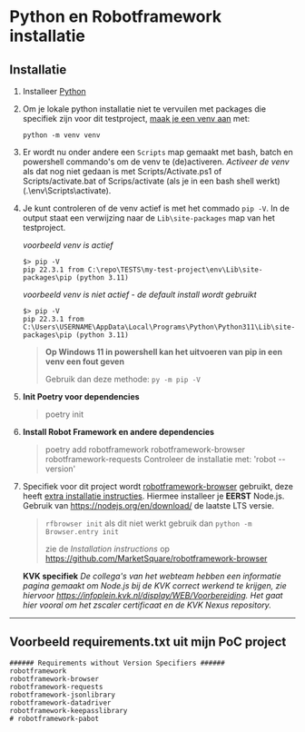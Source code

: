 # Python en Robotframework installatie

## Installatie

1. Installeer [Python](https://www.python.org/downloads/windows/)
1. Om je lokale python installatie niet te vervuilen met packages die specifiek zijn voor dit testproject, [maak je een venv aan](https://packaging.python.org/en/latest/guides/installing-using-pip-and-virtual-environments/) met:

   `python -m venv venv`
 1.  Er wordt nu onder andere een `Scripts` map gemaakt met bash, batch en powershell commando's om de venv te (de)activeren. *Activeer de venv* als dat nog niet gedaan is met Scripts/Activate.ps1 of Scripts/activate.bat of Scrips/activate (als je in een bash shell werkt) (.\env\Scripts\activate).
 1. Je kunt controleren of de venv actief is met het commado `pip -V`. In de output staat een verwijzing naar de `Lib\site-packages` map van het testproject.

    *voorbeeld venv is actief*  
    ``` 
    $> pip -V
    pip 22.3.1 from C:\repo\TESTS\my-test-project\env\Lib\site-packages\pip (python 3.11)
    ```
    *voorbeeld venv is niet actief - de default install wordt gebruikt*
    ```
    $> pip -V
    pip 22.3.1 from C:\Users\USERNAME\AppData\Local\Programs\Python\Python311\Lib\site-packages\pip (python 3.11)
    ```

    >**Op Windows 11 in powershell kan het uitvoeren van pip in een venv een fout geven**
    >
    > Gebruik dan deze methode: `py -m pip -V `

1. **Init Poetry voor dependencies**
    > poetry init

1. **Install Robot Framework en andere dependencies**
    > poetry add robotframework robotframework-browser robotframework-requests
    > Controleer de installatie met: 'robot --version'


1. Specifiek voor dit project wordt [robotframework-browser](https://robotframework-browser.org) gebruikt, 
deze heeft [extra installatie instructies](https://robotframework-browser.org/#installation). 
Hiermee installeer je **EERST** Node.js. Gebruik van https://nodejs.org/en/download/ de laatste LTS versie.

    > `rfbrowser init` als dit niet werkt gebruik dan `python -m Browser.entry init` 
    >
    > zie de *Installation instructions* op https://github.com/MarketSquare/robotframework-browser 

    **KVK specifiek**
    *De collega's van het webteam hebben een informatie pagina gemaakt om Node.js bij de KVK correct werkend te krijgen, 
    zie hiervoor https://infoplein.kvk.nl/display/WEB/Voorbereiding. Het gaat hier vooral om het zscaler certificaat en de KVK Nexus repository.*




---
## Voorbeeld requirements.txt uit mijn PoC project

```
###### Requirements without Version Specifiers ######
robotframework
robotframework-browser
robotframework-requests
robotframework-jsonlibrary
robotframework-datadriver
robotframework-keepasslibrary
# robotframework-pabot
```
